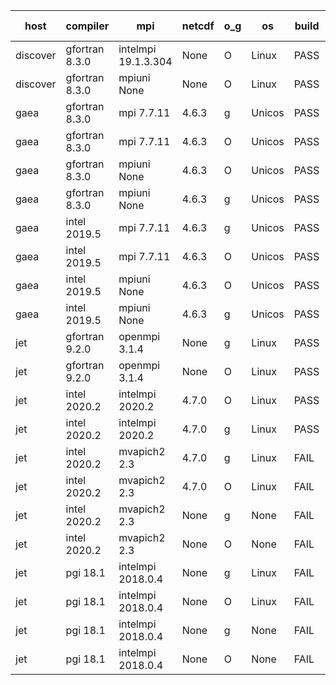 

| host     | compiler                              | mpi                      | netcdf        | o_g        | os       | build       | u_pass          | u_fail          | s_pass            | s_fail            | e_pass             | e_fail             | nuopc_pass       | nuopc_fail       | artifacts link          |
|----------|---------------------------------------|--------------------------|---------------|------------|----------|-------------|-----------------|-----------------|-------------------|-------------------|--------------------|--------------------|------------------|------------------|-------------------------|
| discover | gfortran 8.3.0 | intelmpi 19.1.3.304  | None  | O | Linux | PASS | None | None | None | None | None | None | None | None | <a href="https://github.com/esmf-org/esmf-test-artifacts/tree/9dd049a2dea436c9ce0f72ffdcac272bb78cb37e/develop/gfortran/8.3.0/O/intelmpi/19.1.3.304" target="_blank">9dd049a</a> | 
| discover | gfortran 8.3.0 | mpiuni None  | None  | O | Linux | PASS | None | None | None | None | None | None | None | None | <a href="https://github.com/esmf-org/esmf-test-artifacts/tree/5c98830fc2f766c28e80abbfe9aabcd8f3102889/develop/gfortran/8.3.0/O/mpiuni/None" target="_blank">5c98830</a> | 
| gaea | gfortran 8.3.0 | mpi 7.7.11  | 4.6.3  | g | Unicos | PASS | None | None | None | None | None | None | 47 | 5 | <a href="https://github.com/esmf-org/esmf-test-artifacts/tree/0d895592828bef52b01be3c18341920475c66693/develop/gfortran/8.3.0/g/mpi/7.7.11" target="_blank">0d89559</a> | 
| gaea | gfortran 8.3.0 | mpi 7.7.11  | 4.6.3  | O | Unicos | PASS | None | None | None | None | None | None | 47 | 5 | <a href="https://github.com/esmf-org/esmf-test-artifacts/tree/c8d8c77bbe10e959b05a3c17953644bbd35944e8/develop/gfortran/8.3.0/O/mpi/7.7.11" target="_blank">c8d8c77</a> | 
| gaea | gfortran 8.3.0 | mpiuni None  | 4.6.3  | O | Unicos | PASS | None | None | None | None | None | None | None | None | <a href="https://github.com/esmf-org/esmf-test-artifacts/tree/380e362bc48f066538e5388efaf65744097306dd/develop/gfortran/8.3.0/O/mpiuni/None" target="_blank">380e362</a> | 
| gaea | gfortran 8.3.0 | mpiuni None  | 4.6.3  | g | Unicos | PASS | None | None | None | None | None | None | None | None | <a href="https://github.com/esmf-org/esmf-test-artifacts/tree/9fa591d8e64eb497f6f6e89c0a3e162fedaf1767/develop/gfortran/8.3.0/g/mpiuni/None" target="_blank">9fa591d</a> | 
| gaea | intel 2019.5 | mpi 7.7.11  | 4.6.3  | g | Unicos | PASS | None | None | None | None | None | None | 47 | 5 | <a href="https://github.com/esmf-org/esmf-test-artifacts/tree/4db38c87322e7ebfcb0a2d4a0c5eed4de911b35e/develop/intel/2019.5/g/mpi/7.7.11" target="_blank">4db38c8</a> | 
| gaea | intel 2019.5 | mpi 7.7.11  | 4.6.3  | O | Unicos | PASS | None | None | None | None | None | None | 47 | 5 | <a href="https://github.com/esmf-org/esmf-test-artifacts/tree/17f69e7358e2330d87b9e1f55fe2d48e1a69fac6/develop/intel/2019.5/O/mpi/7.7.11" target="_blank">17f69e7</a> | 
| gaea | intel 2019.5 | mpiuni None  | 4.6.3  | O | Unicos | PASS | None | None | None | None | None | None | None | None | <a href="https://github.com/esmf-org/esmf-test-artifacts/tree/68feb97b2cb96956b04204f72776c5316041e460/develop/intel/2019.5/O/mpiuni/None" target="_blank">68feb97</a> | 
| gaea | intel 2019.5 | mpiuni None  | 4.6.3  | g | Unicos | PASS | None | None | None | None | None | None | None | None | <a href="https://github.com/esmf-org/esmf-test-artifacts/tree/827020f167d89ce5d8d8306e038f781d49f9d3cf/develop/intel/2019.5/g/mpiuni/None" target="_blank">827020f</a> | 
| jet | gfortran 9.2.0 | openmpi 3.1.4  | None  | g | Linux | PASS | None | None | None | None | None | None | 52 | 0 | <a href="https://github.com/esmf-org/esmf-test-artifacts/tree/177890872fc9e1d64ee3f02797b3530b7969ab0a/develop/gfortran/9.2.0/g/openmpi/3.1.4" target="_blank">1778908</a> | 
| jet | gfortran 9.2.0 | openmpi 3.1.4  | None  | O | Linux | PASS | None | None | None | None | None | None | 52 | 0 | <a href="https://github.com/esmf-org/esmf-test-artifacts/tree/120ac7f1087b73cf0f3316dec86c80e9cdb54f4d/develop/gfortran/9.2.0/O/openmpi/3.1.4" target="_blank">120ac7f</a> | 
| jet | intel 2020.2 | intelmpi 2020.2  | 4.7.0  | O | Linux | PASS | None | None | None | None | None | None | 52 | 0 | <a href="https://github.com/esmf-org/esmf-test-artifacts/tree/7730a509a314b1a8a9175056e4a82a5fbb895e25/develop/intel/2020.2/O/intelmpi/2020.2" target="_blank">7730a50</a> | 
| jet | intel 2020.2 | intelmpi 2020.2  | 4.7.0  | g | Linux | PASS | None | None | None | None | None | None | 52 | 0 | <a href="https://github.com/esmf-org/esmf-test-artifacts/tree/a366291ced12fd72316e87d852644eb44c341f52/develop/intel/2020.2/g/intelmpi/2020.2" target="_blank">a366291</a> | 
| jet | intel 2020.2 | mvapich2 2.3  | 4.7.0  | g | Linux | FAIL | None | None | None | None | None | None | None | None | <a href="https://github.com/esmf-org/esmf-test-artifacts/tree/94edd5d9c6d62d248c42eccf6252fa138c26124c/develop/intel/2020.2/g/mvapich2/2.3" target="_blank">94edd5d</a> | 
| jet | intel 2020.2 | mvapich2 2.3  | 4.7.0  | O | Linux | FAIL | None | None | None | None | None | None | None | None | <a href="https://github.com/esmf-org/esmf-test-artifacts/tree/6fab7b3063877d5e598724a6dad8b8e863642192/develop/intel/2020.2/O/mvapich2/2.3" target="_blank">6fab7b3</a> | 
| jet | intel 2020.2 | mvapich2 2.3  | None  | g | None | FAIL | None | None | None | None | None | None | None | None | <a href="https://github.com/esmf-org/esmf-test-artifacts/tree/bd3c94141f44af0c8d57fa0e90aa694e823c897d/develop/intel/2020.2/g/mvapich2/2.3" target="_blank">bd3c941</a> | 
| jet | intel 2020.2 | mvapich2 2.3  | None  | O | None | FAIL | None | None | None | None | None | None | None | None | <a href="https://github.com/esmf-org/esmf-test-artifacts/tree/88d726592754883cdfeabd71bade37a75118ff64/develop/intel/2020.2/O/mvapich2/2.3" target="_blank">88d7265</a> | 
| jet | pgi 18.1 | intelmpi 2018.0.4  | None  | g | Linux | FAIL | None | None | None | None | None | None | None | None | <a href="https://github.com/esmf-org/esmf-test-artifacts/tree/ddd7cc7328c212ca0ddedecc7f6da8dd9655176d/develop/pgi/18.1/g/intelmpi/2018.0.4" target="_blank">ddd7cc7</a> | 
| jet | pgi 18.1 | intelmpi 2018.0.4  | None  | O | Linux | FAIL | None | None | None | None | None | None | None | None | <a href="https://github.com/esmf-org/esmf-test-artifacts/tree/39af4f7c46850fc668df98eaef4bd9ce561571ed/develop/pgi/18.1/O/intelmpi/2018.0.4" target="_blank">39af4f7</a> | 
| jet | pgi 18.1 | intelmpi 2018.0.4  | None  | g | None | FAIL | None | None | None | None | None | None | None | None | <a href="https://github.com/esmf-org/esmf-test-artifacts/tree/9f45fb96f58034cc979992959ad3cfb6cba33a73/develop/pgi/18.1/g/intelmpi/2018.0.4" target="_blank">9f45fb9</a> | 
| jet | pgi 18.1 | intelmpi 2018.0.4  | None  | O | None | FAIL | None | None | None | None | None | None | None | None | <a href="https://github.com/esmf-org/esmf-test-artifacts/tree/96b376a12ff8697c326a675071b2699aee7eb761/develop/pgi/18.1/O/intelmpi/2018.0.4" target="_blank">96b376a</a> | 
